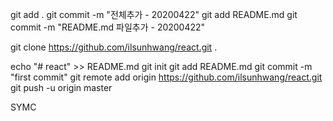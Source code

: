 
git add .
git commit -m "전체추가 - 20200422"
git add README.md
git commit -m "README.md 파일추가 - 20200422"

git clone https://github.com/ilsunhwang/react.git .

echo "# react" >> README.md
git init
git add README.md
git commit -m "first commit"
git remote add origin https://github.com/ilsunhwang/react.git
git push -u origin master

SYMC